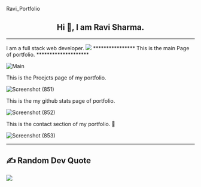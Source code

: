 Ravi_Portfolio

<h2 align="center">
Hi 👋, I am Ravi Sharma. 
</h2>
<hr>
I am  a full stack web developer.

<img src='https://raw.githubusercontent.com/andreasbm/readme/master/assets/lines/colored.png' />   
**************** This is the main Page of portfolio. ********************


![Main](https://user-images.githubusercontent.com/63177572/214854636-f1abb0f1-b625-48a5-8919-222a7348adc2.png)

This is the Proejcts page of my portfolio.

![Screenshot (851)](https://user-images.githubusercontent.com/63177572/214854658-b7fc2302-258c-4032-aa0c-ea47738cc7e7.png)

This is the my github stats page of portfolio.

![Screenshot (852)](https://user-images.githubusercontent.com/63177572/214854673-59a6dd27-4391-48b0-bdce-1c99585e2c32.png)

This is the contact section of my portfolio. 📱

![Screenshot (853)](https://user-images.githubusercontent.com/63177572/214854681-40753c48-48b0-4643-b9c1-2d91633780aa.png)

<hr>

 <h2> ✍️ Random Dev Quote </h2>
 <img src='https://quotes-github-readme.vercel.app/api?type=horizontal&theme=radical'/> 
</div>

